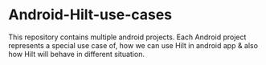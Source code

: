 # Android-Hilt-use-cases
This repository contains multiple android projects. Each Android project represents a special use case of, how we can use Hilt in android app &amp; also how Hilt will behave in different situation.
